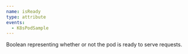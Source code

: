```yaml
---
name: isReady
type: attribute
events:
  - K8sPodSample
---
```


Boolean representing whether or not the pod is ready to serve requests.